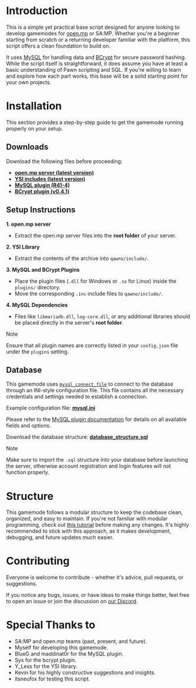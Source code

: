 # Introduction

This is a simple yet practical base script designed for anyone looking to develop gamemodes for [open.mp](https://open.mp/) or SA:MP.  Whether you're a beginner starting from scratch or a returning developer familiar with the platform, this script offers a clean foundation to build on.

It uses [MySQL](https://github.com/pBlueG/SA-MP-MySQL) for handling data and [BCrypt](https://github.com/Sreyas-Sreelal/samp-bcrypt) for secure password hashing.  While the script itself is straightforward, it does assume you have at least a basic understanding of Pawn scripting and SQL.  If you're willing to learn and explore how each part works, this base will be a solid starting point for your own projects.

# Installation

This section provides a step-by-step guide to get the gamemode running properly on your setup.

## Downloads

Download the following files before proceeding:
* **[open.mp server (latest version)](https://github.com/openmultiplayer/open.mp/releases/latest)**
* **[YSI includes (latest version)](https://github.com/pawn-lang/YSI-Includes/releases/latest)**
* **[MySQL plugin (R41-4)](https://github.com/pBlueG/SA-MP-MySQL/releases/tag/R41-4)**
* **[BCrypt plugin (v0.4.1)](https://github.com/Sreyas-Sreelal/samp-bcrypt/releases/tag/0.4.1)**

## Setup Instructions

**1. open.mp server**
- Extract the open.mp server files into the **root folder** of your server.

**2. YSI Library**
- Extract the contents of the archive into `qawno/include/`.

**3. MySQL and BCrypt Plugins**
- Place the plugin files (`.dll` for Windows or `.so` for Linux) inside the `plugins/` directory.
- Move the corresponding `.inc` include files to `qawno/include/`.

**4. MySQL Dependencies**
- Files like `libmariadb.dll`, `log-core.dll`, or any additional libraries should be placed directly in the server's **root folder**.

> [!NOTE]
> Ensure that all plugin names are correctly listed in your `config.json` file under the `plugins` setting.

## Database

This gamemode uses [`mysql_connect_file`](https://github.com/pBlueG/SA-MP-MySQL/wiki#mysql_connect_file) to connect to the database through an INI-style configuration file.  This file contains all the necessary credentials and settings needed to establish a connection.

Example configuration file:
**[mysql.ini](https://github.com/midosvt/omp-base-script/blob/master/mysql.ini)**

Please refer to the [MySQL plugin documentation](https://github.com/pBlueG/SA-MP-MySQL/wiki#mysql_connect_file) for details on all available fields and options.

Download the database structure:
**[database_structure.sql](https://github.com/midosvt/omp-base-script/blob/master/database_structure.sql)**

> [!NOTE]
> Make sure to import the `.sql` structure into your database before launching the server, otherwise account registration and login features will not function properly.

# Structure

This gamemode follows a modular structure to keep the codebase clean, organized, and easy to maintain.  If you're not familiar with modular programming, check out [this tutorial](https://sampforum.blast.hk/showthread.php?tid=597338&highlight=Modular+programming) before making any changes.  It's highly recommended to stick with this approach, as it makes development, debugging, and future updates much easier.

# Contributing

Everyone is welcome to contribute - whether it's advice, pull requests, or suggestions.

If you notice any bugs, issues, or have ideas to make things better, feel free to open an issue or join the discussion on [our Discord](https://discord.gg/samp).

# Special Thanks to
- SA:MP and open.mp teams (past, present, and future).
- Myself for developing this gamemode.
- BlueG and maddinat0r for the MySQL plugin.
- Sys for the bcrypt plugin.
- Y_Less for the YSI library.
- Kevin for his highly constructive suggestions and insights.
- itsneufox for testing this script.